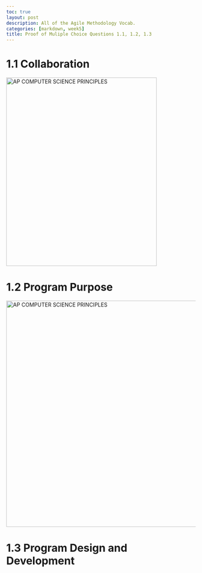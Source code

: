 ```yaml
---
toc: true
layout: post
description: All of the Agile Methodology Vocab. 
categories: [markdown, week5]
title: Proof of Muliple Choice Questions 1.1, 1.2, 1.3
--- 
```


# 1.1 Collaboration
<img src="{{site.baseurl}}/images/10.png" alt="AP COMPUTER SCIENCE PRINCIPLES" width="400" height="500">

# 1.2 Program Purpose 
<img src="{{site.baseurl}}/images/happy.png" alt="AP COMPUTER SCIENCE PRINCIPLES" width="1000" height="600">

# 1.3 Program Design and Development 
